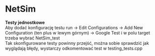 # NetSim
**Testy jednostkowe**<br/>
Aby dodać konfigurację testu run -> Edit Configurations -> Add New Configuration (ten plus w lewym górnym) -> Google Test i w polu target trzeba wybrać NetSim_test<br/>
Tak skonfigurowane testy powinny przejść, można sobie sprawdzić jak wyglądają błędy, wystarczy odkomentować test w testing_tests.cpp
